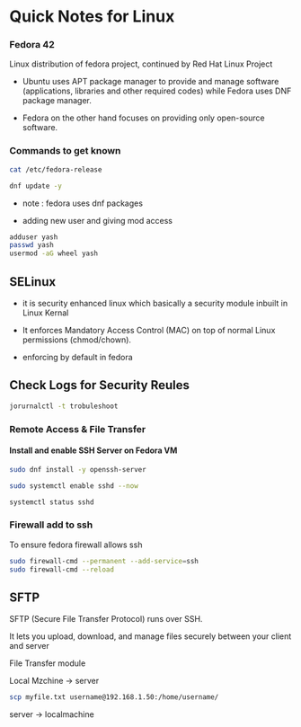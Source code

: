 # Quick Notes for Linux


### Fedora 42 

Linux distribution of fedora project, continued by Red Hat Linux Project 

- Ubuntu uses APT package manager to provide and manage software (applications, libraries and other required codes) while Fedora uses DNF package manager.

-  Fedora on the other hand focuses on providing only open-source software.




### Commands to get known 

```bash
cat /etc/fedora-release
```



```bash 
dnf update -y
```
- note : fedora uses dnf packages 


- adding new user and giving mod access 
```bash
adduser yash
passwd yash 
usermod -aG wheel yash 
```



## SELinux 

- it is security enhanced linux which basically a security module inbuilt in Linux Kernal 

- It enforces Mandatory Access Control (MAC) on top of normal Linux permissions (chmod/chown).

- enforcing by default in fedora 



## Check Logs for Security Reules

```bash 
jorurnalctl -t trobuleshoot 
```



### Remote Access & File Transfer


####  Install and enable SSH Server on Fedora VM 

```bash
sudo dnf install -y openssh-server

sudo systemctl enable sshd --now

systemctl status sshd
```


### Firewall add to ssh 

To ensure fedora firewall allows ssh 
```bash 
sudo firewall-cmd --permanent --add-service=ssh
sudo firewall-cmd --reload
```

## SFTP 

SFTP (Secure File Transfer Protocol) runs over SSH.

It lets you upload, download, and manage files securely between your client and server 


File Transfer module

Local Mzchine -> server
```bash 
scp myfile.txt username@192.168.1.50:/home/username/
```


server -> localmachine